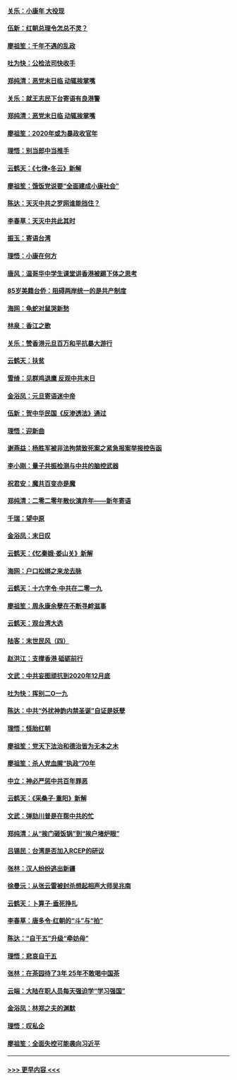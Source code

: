 #### [关乐：小康年 大役现](../pages/nsc993/n11774213.md?t=01080302) 
#### [伍新：红朝总理令怎总不灵？](../pages/nsc993/n11770813.md?t=01080302) 
#### [廖祖笙：千年不遇的乱政](../pages/nsc993/n11770373.md?t=01080302) 
#### [吐为快：公检法司快收手](../pages/nsc993/n11770359.md?t=01080302) 
#### [郑纯清：恶党末日临 动辄挨掌嘴](../pages/nsc993/n11769912.md?t=01080302) 
#### [关乐：就王志民下台寄语有良港警](../pages/nsc993/n11769903.md?t=01080302) 
#### [郑纯清：恶党末日临 动辄挨掌嘴](../pages/nsc993/n11769356.md?t=01080302) 
#### [廖祖笙：2020年或为暴政收官年](../pages/nsc993/n11768216.md?t=01080302) 
#### [理悟：别当郎中当推手](../pages/nsc993/n11768243.md?t=01080302) 
#### [云鹤天：《七律▪冬云》新解](../pages/nsc993/n11768204.md?t=01080302) 
#### [廖祖笙：饿饭党说要“全面建成小康社会”](../pages/nsc993/n11767482.md?t=01080302) 
#### [陈达：天灭中共之罗网谁能挡住？](../pages/nsc993/n11767465.md?t=01080302) 
#### [李春草：天灭中共此其时](../pages/nsc993/n11767452.md?t=01080302) 
#### [振玉：寄语台湾](../pages/nsc993/n11767432.md?t=01080302) 
#### [理悟：小康在何方](../pages/nsc993/n11767394.md?t=01080302) 
#### [唐风：温哥华中学生课堂讲香港被踢下体之思考](../pages/nsc993/n11766848.md?t=01080302) 
#### [85岁美籍台侨：阻碍两岸统一的是共产制度](../pages/nsc993/n11765043.md?t=01080302) 
#### [海网：龟蛇对鼠哭新愁](../pages/nsc993/n11764895.md?t=01080302) 
#### [林泉：香江之歌](../pages/nsc993/n11764415.md?t=01080302) 
#### [关乐：赞香港元旦百万和平抗暴大游行](../pages/nsc993/n11764382.md?t=01080302) 
#### [云鹤天：扶贫](../pages/nsc993/n11764245.md?t=01080302) 
#### [雪绮：见群鸡退鹰  反观中共末日](../pages/nsc993/n11762112.md?t=01080302) 
#### [金浴凤：元旦寄语迷中帝](../pages/nsc993/n11761788.md?t=01080302) 
#### [伍新：贺中华民国《反渗透法》通过](../pages/nsc993/n11761994.md?t=01080302) 
#### [理悟：迎新曲](../pages/nsc993/n11761152.md?t=01080302) 
#### [谢燕益：杨胜军被非法拘禁致死案之紧急报案举报控告函](../pages/nsc993/n11756134.md?t=01080302) 
#### [李小刚：量子共振检测与中共的脑控武器](../pages/nsc993/n11754518.md?t=01080302) 
#### [祝君安：魔共百变亦是魔](../pages/nsc993/n11754469.md?t=01080302) 
#### [郑纯清：二零二零年散伙演弃年——新年寄语](../pages/nsc993/n11754195.md?t=01080302) 
#### [千瑞：望中原](../pages/nsc993/n11754159.md?t=01080302) 
#### [金浴凤：末日叹](../pages/nsc993/n11752359.md?t=01080302) 
#### [云鹤天：《忆秦娥‧娄山关》新解](../pages/nsc993/n11752348.md?t=01080302) 
#### [海网：户口松绑之来龙去脉](../pages/nsc993/n11752328.md?t=01080302) 
#### [云鹤天：十六字令‧中共在二零一九](../pages/nsc993/n11752305.md?t=01080302) 
#### [廖祖笙：周永康余孽在不断寻衅滋事](../pages/nsc993/n11751013.md?t=01080302) 
#### [云鹤天：观台湾大选](../pages/nsc993/n11751007.md?t=01080302) 
#### [陆客：末世民风（四）](../pages/nsc993/n11749203.md?t=01080302) 
#### [赵洪江：支撑香港 砥砺前行](../pages/nsc993/n11748482.md?t=01080302) 
#### [文武：中共妄图顽抗到2020年12月底](../pages/nsc993/n11748446.md?t=01080302) 
#### [吐为快：挥别二O一九](../pages/nsc993/n11748411.md?t=01080302) 
#### [陈达：中共“外扰神韵内禁圣诞”自证是妖孽](../pages/nsc993/n11748226.md?t=01080302) 
#### [理悟：怪胎红朝](../pages/nsc993/n11748206.md?t=01080302) 
#### [廖祖笙：党天下法治和德治皆为无本之木](../pages/nsc993/n11748135.md?t=01080302) 
#### [廖祖笙：杀人党血腥“执政”70年](../pages/nsc993/n11745144.md?t=01080302) 
#### [中立：神必严惩中共百年罪恶](../pages/nsc993/n11744970.md?t=01080302) 
#### [云鹤天：《采桑子‧重阳》新解](../pages/nsc993/n11744948.md?t=01080302) 
#### [文武：弹劾川普是在帮中共的忙](../pages/nsc993/n11744758.md?t=01080302) 
#### [郑纯清：从“挨门砸饭锅”到“挨户堵炉眼”](../pages/nsc993/n11744745.md?t=01080302) 
#### [吕锡民：台湾是否加入RCEP的研议](../pages/nsc993/n11744701.md?t=01080302) 
#### [张林：汉人纷纷逃出新疆](../pages/nsc993/n11743530.md?t=01080302) 
#### [徐曼沅：从张云雷被封杀想起相声大师吴兆南](../pages/nsc993/n11741816.md?t=01080302) 
#### [云鹤天：卜算子‧垂死挣扎](../pages/nsc993/n11739956.md?t=01080302) 
#### [李春草：唐多令‧红朝的“斗”与“拍”](../pages/nsc993/n11739830.md?t=01080302) 
#### [陈达：“自干五”升级“牵妨母”](../pages/nsc993/n11739724.md?t=01080302) 
#### [理悟：悲哀自干五](../pages/nsc993/n11739547.md?t=01080302) 
#### [张林：在茶园待了3年 25年不敢喝中国茶](../pages/nsc993/n11739240.md?t=01080302) 
#### [云端：大陆在职人员每天强迫学“学习强国”](../pages/nsc993/n11738735.md?t=01080302) 
#### [金浴凤：林郑之夫的渊默](../pages/nsc993/n11737735.md?t=01080302) 
#### [理悟：叹私企](../pages/nsc993/n11737715.md?t=01080302) 
#### [廖祖笙：全面失控可能袭向习近平](../pages/nsc993/n11737704.md?t=01080302) 

----
#### [ >>> 更早内容 <<< ](../indexes/nsc993-earlier.md)
